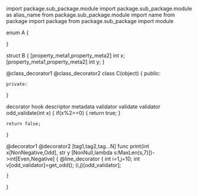 
import package.sub_package.module
import package.sub_package.module as alias_name
from package.sub_package.module import name
from package import package
from package.sub_package import module

enum A
{
    
}


struct B
{
    [property_meta1,property_meta2]
    int x;
    [property_meta1,property_meta2]
    int y;
}

@class_decorator1
@class_decorator2
class C(object)
{
    public:
    
    private:
    
}

decorator hook
descriptor metadata
validator validate
validator odd_validate(int x)
{
    if(x%2==0)
    {
        return true;
    }
    
    return false;
}

@decorator1
@decorator2
[tag1,tag2,tag...N]
func print(int x[NonNegative,Odd], str y [NonNull,lambda s:MaxLen(s,7)])->int[Even,Negative]
{
    @line_decorator
    {
        int i=1,j=10;
        int v[odd_validator]=get_odd();
        (i,j)[odd_validator];
        
    }
    
    
}